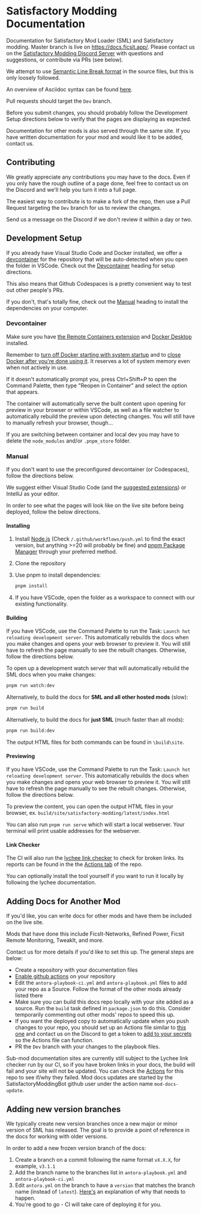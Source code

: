 # Satisfactory Modding Documentation

Documentation for Satisfactory Mod Loader (SML) and Satisfactory modding.
Master branch is live on <https://docs.ficsit.app/>.
Please contact us on the
[Satisfactory Modding Discord Server](https://discord.ficsit.app)
with questions and suggestions, or contribute via PRs (see below).

We attempt to use [Semantic Line Break format](https://sembr.org/) in the source files,
but this is only loosely followed.

An overview of Asciidoc syntax can be found [here](https://docs.asciidoctor.org/asciidoc/latest/syntax-quick-reference/).

Pull requests should target the `Dev` branch.

Before you submit changes,
you should probably follow the Development Setup directions below
to verify that the pages are displaying as expected.

Documentation for other mods is also served through the same site.
If you have written documentation for your mod and would like it to be added, contact us.

## Contributing

We greatly appreciate any contributions you may have to the docs.
Even if you only have the rough outline of a page done,
feel free to contact us on the Discord and we'll help you turn it into a full page.

The easiest way to contribute is to make a fork of the repo,
then use a Pull Request targeting the `Dev` branch for us to review the changes.

Send us a message on the Discord if we don't review it within a day or two.

## Development Setup

If you already have Visual Studio Code and Docker installed,
we offer a [devcontainer](https://code.visualstudio.com/docs/devcontainers/containers)
for the repository that will be auto-detected when you open the folder in VSCode.
Check out the [Devcontainer](#devcontainer) heading for setup directions.

This also means that Github Codespaces is a pretty convenient way to test out other people's PRs.

If you don't, that's totally fine, check out the [Manual](#manual) heading to install the dependencies on your computer.

### Devcontainer

Make sure you have [the Remote Containers extension](https://marketplace.visualstudio.com/items?itemName=ms-vscode-remote.remote-containers)
and [Docker Desktop](https://www.docker.com/products/docker-desktop) installed.

Remember to [turn off Docker starting with system startup](https://superuser.com/a/1386584)
and to [close Docker after you're done using it](https://www.reddit.com/r/docker/comments/ol11ve/how_to_completely_stop_docker_desktop/).
It reserves a lot of system memory even when not actively in use.

If it doesn't automatically prompt you, press Ctrl+Shift+P to open the Command Palette,
then type "Reopen in Container" and select the option that appears.

The container will automatically serve the built content upon opening for preview in your browser or within VSCode,
as well as a file watcher to automatically rebuild the preview upon detecting changes.
You will still have to manually refresh your browser, though...

If you are switching between container and local dev
you may have to delete the `node_modules` and/or `.pnpm_store` folder.

### Manual

If you don't want to use the preconfigured devcontainer (or Codespaces), follow the directions below.

We suggest either Visual Studio Code (and the [suggested extensions](./.vscode/extensions.json))
or IntelliJ as your editor.

In order to see what the pages will look like on the live site before being deployed,
follow the below directions.

#### Installing

1. Install [Node.js](https://nodejs.org/en/download/) (Check `/.github/workflows/push.yml` to find the exact version, but anything >=20 will probably be fine)
   and [pnpm Package Manager](https://pnpm.io/) through your preferred method.

2. Clone the repository

3. Use pnpm to install dependencies:

    ```bash
    pnpm install
    ```

4. If you have VSCode, open the folder as a workspace to connect with our existing functionality.

#### Building

If you have VSCode, use the Command Palette to run the Task: `Launch hot reloading development server`.
This automatically rebuilds the docs when you make changes and opens your web browser to preview it.
You will still have to refresh the page manually to see the rebuilt changes.
Otherwise, follow the directions below.

To open up a development watch server that will automatically rebuild the SML docs when you make changes:

```bash
pnpm run watch:dev
```

Alternatively, to build the docs for **SML and all other hosted mods** (slow):

```bash
pnpm run build
```

Alternatively, to build the docs for **just SML** (much faster than all mods):

```bash
pnpm run build:dev
```

The output HTML files for both commands can be found in `\build\site`.

#### Previewing

If you have VSCode, use the Command Palette to run the Task: `Launch hot reloading development server`.
This automatically rebuilds the docs when you make changes and opens your web browser to preview it.
You will still have to refresh the page manually to see the rebuilt changes.
Otherwise, follow the directions below.

To preview the content, you can open the output HTML files in your browser,
ex. `build/site/satisfactory-modding/latest/index.html`

You can also run `pnpm run serve` which will start a local webserver.
Your terminal will print usable addresses for the webserver.

#### Link Checker

The CI will also run the
[lychee link checker](https://github.com/lycheeverse/lychee/tree/master)
to check for broken links.
Its reports can be found in the the
[Actions tab](https://github.com/satisfactorymodding/Documentation/actions)
of the repo.

You can optionally install the tool yourself if you want to run it locally by following the lychee documentation.

## Adding Docs for Another Mod

If you'd like, you can write docs for other mods and have them be included on the live site.

Mods that have done this include FicsIt-Networks, Refined Power, Ficsit Remote Monitoring, TweakIt, and more.

Contact us for more details if you'd like to set this up. The general steps are below:

- Create a repository with your documentation files
- [Enable github actions](https://docs.github.com/en/repositories/managing-your-repositorys-settings-and-features/enabling-features-for-your-repository/managing-github-actions-settings-for-a-repository) on your repository
- Edit the `antora-playbook-ci.yml` and `antora-playbook.yml` files to add your repo as a Source. Follow the format of the other mods already listed there
- Make sure you can build this docs repo locally with your site added as a source. Run the `build` task defined in `package.json` to do this. Consider temporarily commenting out other mods' repos to speed this up.
- If you want the deployed copy to automatically update when you push changes to your repo, you should set up an Actions file similar to [this one](.github/workflows/SubModPush.yml.example) and contact us on the Discord to get a token to [add to your secrets](https://docs.github.com/en/actions/security-guides/encrypted-secrets#creating-encrypted-secrets-for-a-repository) so the Actions file can function.
- PR the `Dev` branch with your changes to the playbook files.

Sub-mod documentation sites are currently still subject to the Lychee link checker run by our CI,
so if you have broken links in your docs, the build will fail and your site will not be updated.
You can check the [Actions](https://github.com/satisfactorymodding/Documentation/actions)
for this repo to see if/why they failed.
Mod docs updates are started by the SatisfactoryModdingBot github user under the action name `mod-docs-update`.

## Adding new version branches

We typically create new version branches once a new major or minor version of SML has released.
The goal is to provide a point of reference in the docs for working with older versions.

In order to add a new frozen version branch of the docs:

1. Create a branch on a commit following the name format `vX.X.X`, for example, `v3.1.1`
2. Add the branch name to the branches list in `antora-playbook.yml` and `antora-playbook-ci.yml`
3. Edit `antora.yml` on the branch to have a `version` that matches the branch name (instead of `latest`). [Here's](https://gitlab.com/antora/antora/-/issues/496) an explanation of why that needs to happen.
4. You're good to go - CI will take care of deploying it for you.

